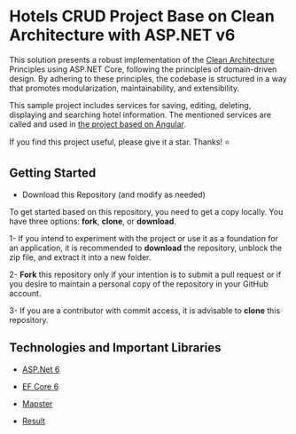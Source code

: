 # Hotels CRUD Project Base on Clean Architecture with ASP.NET v6
This solution presents a robust implementation of the [Clean Architecture] Principles using ASP.NET Core, following the principles of domain-driven design. By adhering to these principles, the codebase is structured in a way that promotes modularization, maintainability, and extensibility.

This sample project includes services for saving, editing, deleting, displaying and searching hotel information. The mentioned services are called and used in [the project based on Angular].

If you find this project useful, please give it a star. Thanks! ⭐

## Getting Started
- Download this Repository (and modify as needed)

To get started based on this repository, you need to get a copy locally. You have three options: **fork**, **clone**, or **download**.

1- If you intend to experiment with the project or use it as a foundation for an application, it is recommended to **download** the repository, unblock the zip file, and extract it into a new folder.

2- **Fork** this repository only if your intention is to submit a pull request or if you desire to maintain a personal copy of the repository in your GitHub account.

3- If you are a contributor with commit access, it is advisable to **clone** this repository.

## Technologies and Important Libraries
- [ASP.Net 6]
- [EF Core 6]
- [Mapster]
- [Result]



   [Clean Architecture]: <https://blog.cleancoder.com/uncle-bob/2011/11/22/Clean-Architecture.html>
   [ASP.Net 6]: <https://github.com/dotnet/aspnetcore>
   [EF Core 6]: <https://github.com/dotnet/efcore>
   [Mapster]: <https://github.com/MapsterMapper/Mapster>
   [Result]: <https://github.com/ardalis/Result>
   [xUnit]: <https://github.com/xunit/xunit>
   [Moq]: <https://github.com/devlooped/moq>
   [MIT license]: <https://github.com/yapma/clean-architecture/blob/main/LICENSE>
   [the project based on Angular]: <https://github.com/yapma/hotels-search-task-frontend>

